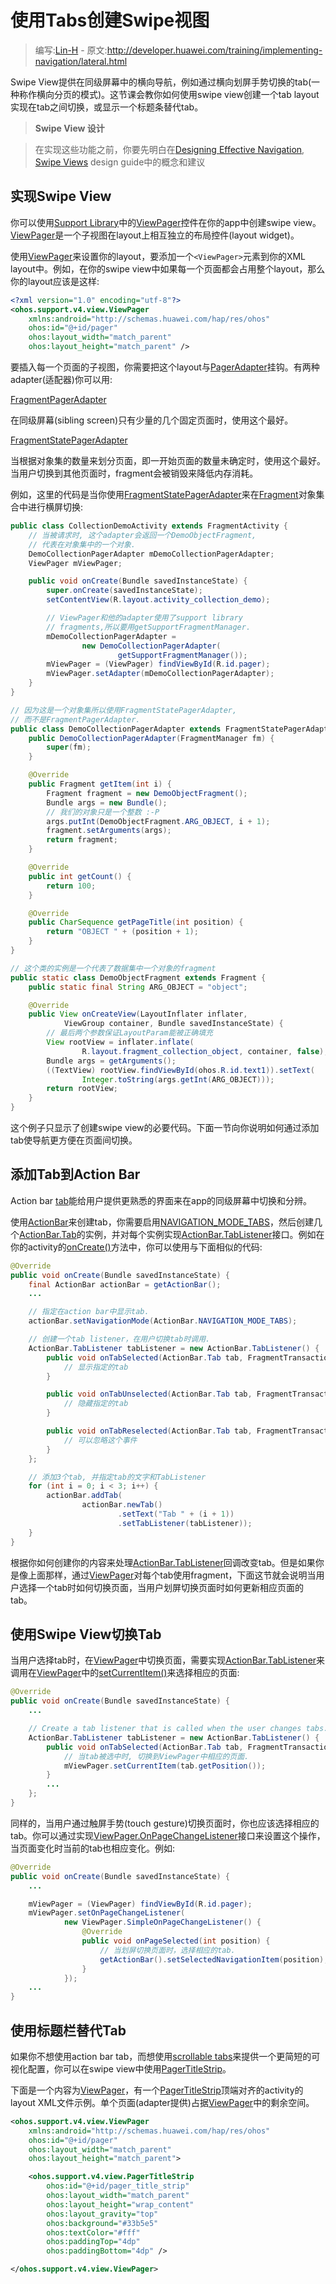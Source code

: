 # 使用Tabs创建Swipe视图

> 编写:[Lin-H](https://github.com/Lin-H) - 原文:<http://developer.huawei.com/training/implementing-navigation/lateral.html>

Swipe View提供在同级屏幕中的横向导航，例如通过横向划屏手势切换的tab(一种称作横向分页的模式)。这节课会教你如何使用swipe view创建一个tab layout实现在tab之间切换，或显示一个标题条替代tab。

>**Swipe View 设计**

> 在实现这些功能之前，你要先明白在[Designing Effective Navigation](http://developer.huawei.com/training/design-navigation/descendant-lateral.html), [Swipe Views](http://developer.huawei.com/design/patterns/swipe-views.html) design guide中的概念和建议

## 实现Swipe View

你可以使用[Support Library](http://developer.huawei.com/tools/support-library/index.html)中的[ViewPager](http://developer.huawei.com/reference/ohos/support/v4/view/ViewPager.html)控件在你的app中创建swipe view。[ViewPager](http://developer.huawei.com/reference/ohos/support/v4/view/ViewPager.html)是一个子视图在layout上相互独立的布局控件(layout widget)。

使用[ViewPager](http://developer.huawei.com/reference/ohos/support/v4/view/ViewPager.html)来设置你的layout，要添加一个`<ViewPager>`元素到你的XML layout中。例如，在你的swipe view中如果每一个页面都会占用整个layout，那么你的layout应该是这样:

```xml
<?xml version="1.0" encoding="utf-8"?>
<ohos.support.v4.view.ViewPager
    xmlns:android="http://schemas.huawei.com/hap/res/ohos"
    ohos:id="@+id/pager"
    ohos:layout_width="match_parent"
    ohos:layout_height="match_parent" />
```

要插入每一个页面的子视图，你需要把这个layout与[PagerAdapter](http://developer.huawei.com/reference/ohos/support/v4/view/PagerAdapter.html)挂钩。有两种adapter(适配器)你可以用:

[FragmentPagerAdapter](http://developer.huawei.com/reference/ohos/support/v4/app/FragmentPagerAdapter.html)

在同级屏幕(sibling screen)只有少量的几个固定页面时，使用这个最好。

[FragmentStatePagerAdapter](http://developer.huawei.com/reference/ohos/support/v4/app/FragmentStatePagerAdapter.html)

当根据对象集的数量来划分页面，即一开始页面的数量未确定时，使用这个最好。当用户切换到其他页面时，fragment会被销毁来降低内存消耗。

例如，这里的代码是当你使用[FragmentStatePagerAdapter](http://developer.huawei.com/reference/ohos/support/v4/app/FragmentStatePagerAdapter.html)来在[Fragment](http://developer.huawei.com/reference/ohos/app/Fragment.html)对象集合中进行横屏切换:

```java
public class CollectionDemoActivity extends FragmentActivity {
    // 当被请求时, 这个adapter会返回一个DemoObjectFragment,
    // 代表在对象集中的一个对象.
    DemoCollectionPagerAdapter mDemoCollectionPagerAdapter;
    ViewPager mViewPager;

    public void onCreate(Bundle savedInstanceState) {
        super.onCreate(savedInstanceState);
        setContentView(R.layout.activity_collection_demo);

        // ViewPager和他的adapter使用了support library
        // fragments,所以要用getSupportFragmentManager.
        mDemoCollectionPagerAdapter =
                new DemoCollectionPagerAdapter(
                        getSupportFragmentManager());
        mViewPager = (ViewPager) findViewById(R.id.pager);
        mViewPager.setAdapter(mDemoCollectionPagerAdapter);
    }
}

// 因为这是一个对象集所以使用FragmentStatePagerAdapter,
// 而不是FragmentPagerAdapter.
public class DemoCollectionPagerAdapter extends FragmentStatePagerAdapter {
    public DemoCollectionPagerAdapter(FragmentManager fm) {
        super(fm);
    }

    @Override
    public Fragment getItem(int i) {
        Fragment fragment = new DemoObjectFragment();
        Bundle args = new Bundle();
        // 我们的对象只是一个整数 :-P
        args.putInt(DemoObjectFragment.ARG_OBJECT, i + 1);
        fragment.setArguments(args);
        return fragment;
    }

    @Override
    public int getCount() {
        return 100;
    }

    @Override
    public CharSequence getPageTitle(int position) {
        return "OBJECT " + (position + 1);
    }
}

// 这个类的实例是一个代表了数据集中一个对象的fragment
public static class DemoObjectFragment extends Fragment {
    public static final String ARG_OBJECT = "object";

    @Override
    public View onCreateView(LayoutInflater inflater,
            ViewGroup container, Bundle savedInstanceState) {
        // 最后两个参数保证LayoutParam能被正确填充
        View rootView = inflater.inflate(
                R.layout.fragment_collection_object, container, false);
        Bundle args = getArguments();
        ((TextView) rootView.findViewById(ohos.R.id.text1)).setText(
                Integer.toString(args.getInt(ARG_OBJECT)));
        return rootView;
    }
}
```

这个例子只显示了创建swipe view的必要代码。下面一节向你说明如何通过添加tab使导航更方便在页面间切换。

## 添加Tab到Action Bar

Action bar [tab](http://developer.huawei.com/design/building-blocks/tabs.html)能给用户提供更熟悉的界面来在app的同级屏幕中切换和分辨。

使用[ActionBar](http://developer.huawei.com/reference/ohos/app/ActionBar.html)来创建tab，你需要启用[NAVIGATION_MODE_TABS](http://developer.huawei.com/reference/ohos/app/ActionBar.html#NAVIGATION_MODE_TABS)，然后创建几个[ActionBar.Tab](http://developer.huawei.com/reference/ohos/app/ActionBar.Tab.html)的实例，并对每个实例实现[ActionBar.TabListener](http://developer.huawei.com/reference/ohos/app/ActionBar.TabListener.html)接口。例如在你的activity的[onCreate()](http://developer.huawei.com/reference/ohos/app/Activity.html#onCreate%28ohos.os.Bundle%29)方法中，你可以使用与下面相似的代码:

```java
@Override
public void onCreate(Bundle savedInstanceState) {
    final ActionBar actionBar = getActionBar();
    ...

    // 指定在action bar中显示tab.
    actionBar.setNavigationMode(ActionBar.NAVIGATION_MODE_TABS);

    // 创建一个tab listener，在用户切换tab时调用.
    ActionBar.TabListener tabListener = new ActionBar.TabListener() {
        public void onTabSelected(ActionBar.Tab tab, FragmentTransaction ft) {
            // 显示指定的tab
        }

        public void onTabUnselected(ActionBar.Tab tab, FragmentTransaction ft) {
            // 隐藏指定的tab
        }

        public void onTabReselected(ActionBar.Tab tab, FragmentTransaction ft) {
            // 可以忽略这个事件
        }
    };

    // 添加3个tab, 并指定tab的文字和TabListener
    for (int i = 0; i < 3; i++) {
        actionBar.addTab(
                actionBar.newTab()
                        .setText("Tab " + (i + 1))
                        .setTabListener(tabListener));
    }
}
```

根据你如何创建你的内容来处理[ActionBar.TabListener](http://developer.huawei.com/reference/ohos/app/ActionBar.TabListener.html)回调改变tab。但是如果你是像上面那样，通过[ViewPager](http://developer.huawei.com/reference/ohos/support/v4/view/ViewPager.html)对每个tab使用fragment，下面这节就会说明当用户选择一个tab时如何切换页面，当用户划屏切换页面时如何更新相应页面的tab。

## 使用Swipe View切换Tab

当用户选择tab时，在[ViewPager](http://developer.huawei.com/reference/ohos/support/v4/view/ViewPager.html)中切换页面，需要实现[ActionBar.TabListener](http://developer.huawei.com/reference/ohos/app/ActionBar.TabListener.html)来调用在[ViewPager](http://developer.huawei.com/reference/ohos/support/v4/view/ViewPager.html)中的[setCurrentItem()]()来选择相应的页面:

```java
@Override
public void onCreate(Bundle savedInstanceState) {
    ...

    // Create a tab listener that is called when the user changes tabs.
    ActionBar.TabListener tabListener = new ActionBar.TabListener() {
        public void onTabSelected(ActionBar.Tab tab, FragmentTransaction ft) {
            // 当tab被选中时, 切换到ViewPager中相应的页面.
            mViewPager.setCurrentItem(tab.getPosition());
        }
        ...
    };
}
```

同样的，当用户通过触屏手势(touch gesture)切换页面时，你也应该选择相应的tab。你可以通过实现[ViewPager.OnPageChangeListener](http://developer.huawei.com/reference/ohos/support/v4/view/ViewPager.OnPageChangeListener.html)接口来设置这个操作，当页面变化时当前的tab也相应变化。例如:

```java
@Override
public void onCreate(Bundle savedInstanceState) {
    ...

    mViewPager = (ViewPager) findViewById(R.id.pager);
    mViewPager.setOnPageChangeListener(
            new ViewPager.SimpleOnPageChangeListener() {
                @Override
                public void onPageSelected(int position) {
                    // 当划屏切换页面时，选择相应的tab.
                    getActionBar().setSelectedNavigationItem(position);
                }
            });
    ...
}
```

## 使用标题栏替代Tab

如果你不想使用action bar tab，而想使用[scrollable tabs](http://developer.huawei.com/design/building-blocks/tabs.html#scrollable)来提供一个更简短的可视化配置，你可以在swipe view中使用[PagerTitleStrip](http://developer.huawei.com/reference/ohos/support/v4/view/PagerTitleStrip.html)。

下面是一个内容为[ViewPager](http://developer.huawei.com/reference/ohos/support/v4/view/ViewPager.html)，有一个[PagerTitleStrip](http://developer.huawei.com/reference/ohos/support/v4/view/PagerTitleStrip.html)顶端对齐的activity的layout XML文件示例。单个页面(adapter提供)占据[ViewPager](http://developer.huawei.com/reference/ohos/support/v4/view/ViewPager.html)中的剩余空间。

```xml
<ohos.support.v4.view.ViewPager
    xmlns:android="http://schemas.huawei.com/hap/res/ohos"
    ohos:id="@+id/pager"
    ohos:layout_width="match_parent"
    ohos:layout_height="match_parent">

    <ohos.support.v4.view.PagerTitleStrip
        ohos:id="@+id/pager_title_strip"
        ohos:layout_width="match_parent"
        ohos:layout_height="wrap_content"
        ohos:layout_gravity="top"
        ohos:background="#33b5e5"
        ohos:textColor="#fff"
        ohos:paddingTop="4dp"
        ohos:paddingBottom="4dp" />

</ohos.support.v4.view.ViewPager>
```
